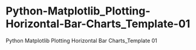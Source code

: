 # Python-Matplotlib_Plotting-Horizontal-Bar-Charts_Template-01
Python Matplotlib Plotting Horizontal Bar Charts_Template 01
